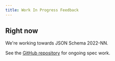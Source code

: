 ```yaml
---
title: Work In Progress Feedback
---
```


## Right now

We're working towards JSON Schema 2022-NN.

See the [GitHub repository](https://github.com/json-schema-org/json-schema-spec) for ongoing spec work.
